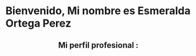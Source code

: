 <h1 aligin="center"> Bienvenido, Mi nombre es Esmeralda Ortega Perez</h1>
<h2 align="center"> Mi perfil profesional :</h2>

         
     
